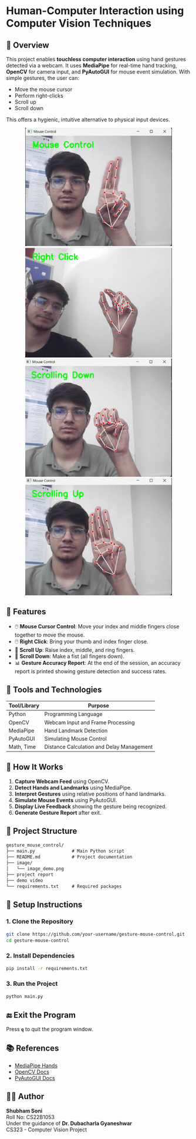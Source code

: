 # Human-Computer Interaction using Computer Vision Techniques

## 📌 Overview

This project enables **touchless computer interaction** using hand gestures detected via a webcam. It uses **MediaPipe** for real-time hand tracking, **OpenCV** for camera input, and **PyAutoGUI** for mouse event simulation. With simple gestures, the user can:

- Move the mouse cursor
- Perform right-clicks
- Scroll up
- Scroll down

This offers a hygienic, intuitive alternative to physical input devices.

<p align="center">
  <img src="image/mouse_movement.png" width="400"/>
  <img src="image/right_click.png" width="400"/>
  <img src="image/scroll_down.png" width="400"/>
  <img src="image/scroll_up.png" width="400"/>
</p>

## 🧠 Features

- 🖱️ **Mouse Cursor Control**: Move your index and middle fingers close together to move the mouse.
- 🖱️ **Right Click**: Bring your thumb and index finger close.
- 🔼 **Scroll Up**: Raise index, middle, and ring fingers.
- 🔽 **Scroll Down**: Make a fist (all fingers down).
- 📊 **Gesture Accuracy Report**: At the end of the session, an accuracy report is printed showing gesture detection and success rates.

## 🧰 Tools and Technologies

| Tool/Library | Purpose |
|--------------|---------|
| Python       | Programming Language |
| OpenCV       | Webcam Input and Frame Processing |
| MediaPipe    | Hand Landmark Detection |
| PyAutoGUI    | Simulating Mouse Control |
| Math, Time   | Distance Calculation and Delay Management |

## 🚀 How It Works

1. **Capture Webcam Feed** using OpenCV.
2. **Detect Hands and Landmarks** using MediaPipe.
3. **Interpret Gestures** using relative positions of hand landmarks.
4. **Simulate Mouse Events** using PyAutoGUI.
5. **Display Live Feedback** showing the gesture being recognized.
6. **Generate Gesture Report** after exit.

## 📂 Project Structure

```
gesture_mouse_control/
├── main.py              # Main Python script
├── README.md            # Project documentation
├── image/
│   └── image_demo.png    
├── project report
├── demo video
└── requirements.txt     # Required packages
```

## 🔧 Setup Instructions

### 1. Clone the Repository
```bash
git clone https://github.com/your-username/gesture-mouse-control.git
cd gesture-mouse-control
```

### 2. Install Dependencies

```bash
pip install -r requirements.txt
```

### 3. Run the Project
```bash
python main.py
```

## 🔚 Exit the Program
Press **`q`** to quit the program window.

## 📚 References

- [MediaPipe Hands](https://mediapipe.readthedocs.io/en/latest/solutions/hands.html)
- [OpenCV Docs](https://docs.opencv.org/4.x/index.html)
- [PyAutoGUI Docs](https://pyautogui.readthedocs.io/en/latest/)

## 👨‍💻 Author

**Shubham Soni**  
Roll No: CS22B1053  
Under the guidance of **Dr. Dubacharla Gyaneshwar**  
CS323 - Computer Vision Project
